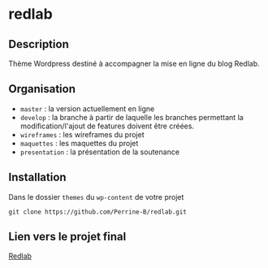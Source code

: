 # redlab
## Description

Thème Wordpress destiné à accompagner la mise en ligne du blog Redlab.

## Organisation
- ``master`` : la version actuellement en ligne
- ``develop`` : la branche à partir de laquelle les branches permettant la modification/l'ajout de features doivent être créées.
- ``wireframes`` : les wireframes du projet
- ``maquettes`` : les maquettes du projet
- ``presentation`` : la présentation de la soutenance
  
## Installation 
Dans le dossier ``themes`` du ``wp-content`` de votre projet

``git clone https://github.com/Perrine-B/redlab.git``
## Lien vers le projet final

[Redlab](https://leo-leclerc.alwaysdata.net/)